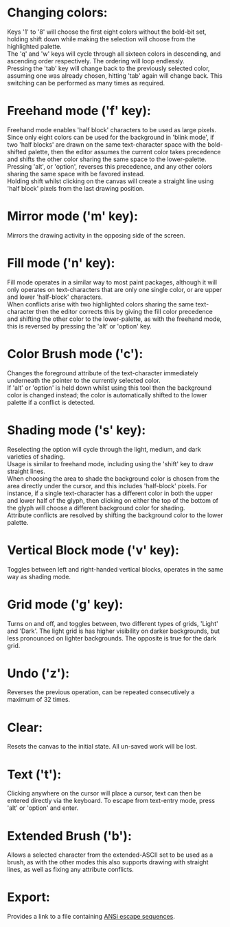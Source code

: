 # Changing colors:

Keys '1' to '8' will choose the first eight colors without the bold-bit set, holding shift down while making the selection will choose from the highlighted palette.  
The 'q' and 'w' keys will cycle through all sixteen colors in descending, and ascending order respectively. The ordering will loop endlessly.  
Pressing the 'tab' key will change back to the previously selected color, assuming one was already chosen, hitting 'tab' again will change back. This switching can be performed as many times as required.

# Freehand mode ('f' key):

Freehand mode enables 'half block' characters to be used as large pixels. Since only eight colors can be used for the background in 'blink mode', if two 'half blocks' are drawn on the same text-character space with the bold-shifted palette, then the editor assumes the current color takes precedence and shifts the other color sharing the same space to the lower-palette. Pressing 'alt', or 'option', reverses this precedence, and any other colors sharing the same space with be favored instead.  
Holding shift whilst clicking on the canvas will create a straight line using 'half block' pixels from the last drawing position.

# Mirror mode ('m' key):

Mirrors the drawing activity in the opposing side of the screen.

# Fill mode ('n' key):

Fill mode operates in a similar way to most paint packages, although it will only operates on text-characters that are only one single color, or are upper and lower 'half-block' characters.  
When conflicts arise with two highlighted colors sharing the same text-character then the editor corrects this by giving the fill color precedence and shifting the other color to the lower-palette, as with the freehand mode, this is reversed by pressing the 'alt' or 'option' key.

# Color Brush mode ('c'):

Changes the foreground attribute of the text-character immediately underneath the pointer to the currently selected color.  
If 'alt' or 'option' is held down whilst using this tool then the background color is changed instead; the color is automatically shifted to the lower palette if a conflict is detected.

# Shading mode ('s' key):

Reselecting the option will cycle through the light, medium, and dark varieties of shading.  
Usage is similar to freehand mode, including using the 'shift' key to draw straight lines.  
When choosing the area to shade the background color is chosen from the area directly under the cursor, and this includes 'half-block' pixels. For instance, if a single text-character has a different color in both the upper and lower half of the glyph, then clicking on either the top of the bottom of the glyph will choose a different background color for shading.  
Attribute conflicts are resolved by shifting the background color to the lower palette.

# Vertical Block mode ('v' key):

Toggles between left and right-handed vertical blocks, operates in the same way as shading mode.

# Grid mode ('g' key):

Turns on and off, and toggles between, two different types of grids, 'Light' and 'Dark'. The light grid is has higher visibility on darker backgrounds, but less pronounced on lighter backgrounds. The opposite is true for the dark grid.

# Undo ('z'):

Reverses the previous operation, can be repeated consecutively a maximum of 32 times.

# Clear:

Resets the canvas to the initial state. All un-saved work will be lost.

# Text ('t'):

Clicking anywhere on the cursor will place a cursor, text can then be entered directly via the keyboard. To escape from text-entry mode, press 'alt' or 'option' and enter.

# Extended Brush ('b'):

Allows a selected character from the extended-ASCII set to be used as a brush, as with the other modes this also supports drawing with straight lines, as well as fixing any attribute conflicts.

# Export:

Provides a link to a file containing [ANSi escape sequences][1].

[1]: http://en.wikipedia.org/wiki/ANSI_escape_code